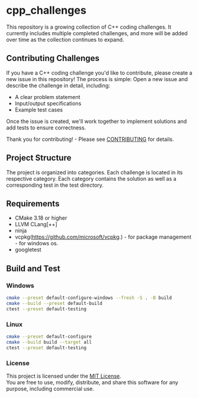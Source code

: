 # cpp_challenges

This repository is a growing collection of C++ coding challenges. It currently includes multiple completed challenges, and more will be added over time as the collection continues to expand.

## Contributing Challenges
If you have a C++ coding challenge you'd like to contribute, please create a new issue in this repository! The process is simple:
Open a new issue and describe the challenge in detail, including:
 - A clear problem statement
 - Input/output specifications
 - Example test cases

Once the issue is created, we'll work together to implement solutions and add tests to ensure correctness.

Thank you for contributing! - Please see [CONTRIBUTING](CONTRIBUTING.md) for details.

## Project Structure

The project is organized into categories.
Each challenge is located in its respective category. Each category contains the solution as well as a corresponding test in the test directory.

## Requirements

- CMake 3.18 or higher
- LLVM CLang[++]
- ninja
- vcpkg(https://github.com/microsoft/vcpkg.) - for package management - for windows os.
- googletest

## Build and Test

### Windows
 ```bash
cmake --preset default-configure-windows --fresh -S . -B build
cmake --build --preset default-build
ctest --preset default-testing
```

### Linux
```bash
cmake --preset default-configure
cmake --build build --target all
ctest --preset default-testing
 ```
### License
This project is licensed under the [MIT License](LICENSE).  
You are free to use, modify, distribute, and share this software for any purpose, including commercial use.
